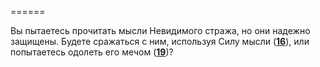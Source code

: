 ======

Вы пытаетесь прочитать мысли Невидимого стража, но они надежно защищены. Будете сражаться с ним, используя Силу мысли ([**16**](#n_16)), или попытаетесь одолеть его мечом ([**19**](#n_19))?

